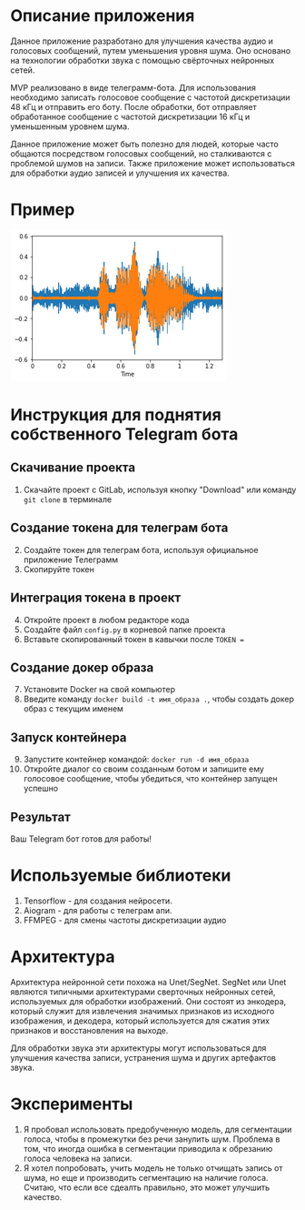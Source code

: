 # Описание приложения
Данное приложение разработано для улучшения качества аудио и голосовых сообщений,
путем уменьшения уровня шума. Оно основано на технологии обработки звука с помощью свёрточных нейронных сетей.

MVP реализовано в виде телеграмм-бота. Для использования необходимо записать голосовое сообщение с частотой дискретизации 48 кГц и отправить его боту. 
После обработки, бот отправляет обработанное сообщение с частотой дискретизации 16 кГц и уменьшенным уровнем шума.

Данное приложение может быть полезно для людей, которые часто общаются посредством голосовых сообщений, но сталкиваются с проблемой шумов на записи.
Также приложение может использоваться для обработки аудио записей и улучшения их качества.

# Пример
![Пример](data/example.png)

# Инструкция для поднятия собственного Telegram бота
## Скачивание проекта
1. Скачайте проект с GitLab, используя кнопку "Download" или команду `git clone` в терминале

## Создание токена для телеграм бота
2. Создайте токен для телеграм бота, используя официальное приложение Телеграмм
3. Скопируйте токен

## Интеграция токена в проект
4. Откройте проект в любом редакторе кода
5. Создайте файл `config.py` в корневой папке проекта 
6. Вставьте скопированный токен в кавычки после `TOKEN =`

## Создание докер образа 
7. Установите Docker на свой компьютер 
8. Введите команду `docker build -t имя_образа .`, чтобы создать докер образ с текущим именем 

## Запуск контейнера 
9. Запустите контейнер командой: 
`docker run -d имя_образа`
10. Откройте диалог со своим созданным ботом и запишите ему голосовое сообщение, чтобы убедиться, что контейнер запущен успешно

## Результат
Ваш Telegram бот готов для работы!

# Используемые библиотеки
1. Tensorflow - для создания нейросети. 
2. Aiogram - для работы с телеграм апи.
3. FFMPEG - для смены частоты дискретизации аудио

# Архитектура
Архитектура нейронной сети похожа на Unet/SegNet. 
SegNet или Unet являются типичными архитектурами сверточных нейронных сетей, используемых 
для обработки изображений. Они состоят из энкодера, который служит для извлечения значимых признаков 
из исходного изображения, и декодера, который используется для сжатия этих признаков и восстановления на выходе.

Для обработки звука эти архитектуры могут использоваться для улучшения качества записи, устранения шума и других артефактов звука. 

# Эксперименты
1. Я пробовал использовать предобученную модель, для сегментации голоса, чтобы в промежутки без речи занулить шум. 
Проблема в том, что иногда ошибка в сегментации приводила к обрезанию голоса человека на записи.
2. Я хотел попробовать, учить модель не только отчищать запись от шума, но еще и производить сегментацию на наличие голоса. Считаю, что если все сдеалть правильно, это может улучшить качество. 
